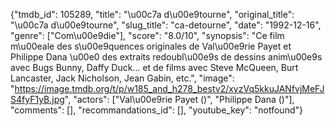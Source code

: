 {"tmdb_id": 105289, "title": "\u00c7a d\u00e9tourne", "original_title": "\u00c7a d\u00e9tourne", "slug_title": "ca-detourne", "date": "1992-12-16", "genre": ["Com\u00e9die"], "score": "8.0/10", "synopsis": "Ce film m\u00eale des s\u00e9quences originales de Val\u00e9rie Payet et Philippe Dana \u00e0 des extraits redoubl\u00e9s de dessins anim\u00e9s avec Bugs Bunny, Daffy Duck... et de films avec Steve McQueen, Burt Lancaster, Jack Nicholson, Jean Gabin, etc.", "image": "https://image.tmdb.org/t/p/w185_and_h278_bestv2/xyzVq5kkuJANfvjMeFJS4fyF1yB.jpg", "actors": ["Val\u00e9rie Payet ()", "Philippe Dana ()"], "comments": [], "recommandations_id": [], "youtube_key": "notfound"}